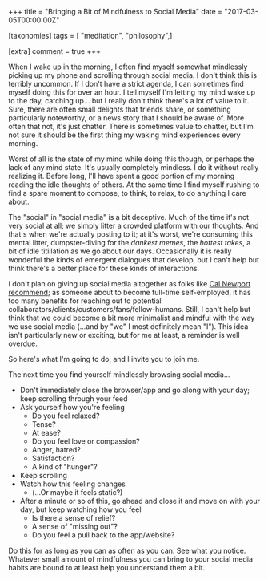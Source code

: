 +++
title = "Bringing a Bit of Mindfulness to Social Media"
date = "2017-03-05T00:00:00Z"

[taxonomies]
tags = [ "meditation", "philosophy",]

[extra]
comment = true
+++

When I wake up in the morning, I often find myself somewhat mindlessly picking up my phone and scrolling through social media. I don't think this is terribly uncommon.<!-- more --> If I don't have a strict agenda, I can sometimes find myself doing this for over an hour. I tell myself I'm letting my mind wake up to the day, catching up... but I really don't think there's a lot of value to it. Sure, there are often small delights that friends share, or something particularly noteworthy, or a news story that I should be aware of. More often that not, it's just chatter. There is sometimes value to chatter, but I'm not sure it should be the first thing my waking mind experiences every morning.

Worst of all is the state of my mind while doing this though, or perhaps the lack of any mind state. It's usually completely mindless. I do it without really realizing it. Before long, I'll have spent a good portion of my morning reading the idle thoughts of others. At the same time I find myself rushing to find a spare moment to compose, to think, to relax, to do anything I care about.

The "social" in "social media" is a bit deceptive. Much of the time it's not very social at all; we simply litter a crowded platform with our thoughts. And that's when we're actually posting to it; at it's worst, we're consuming this mental litter, dumpster-diving for the *dankest memes*, the *hottest takes*, a bit of idle titillation as we go about our days. Occasionally it is really wonderful the kinds of emergent dialogues that develop, but I can't help but think there's a better place for these kinds of interactions.

I don't plan on giving up social media altogether as folks like [Cal Newport recommend](http://calnewport.com/blog/2016/12/18/on-digital-minimalism/); as someone about to become full-time self-employed, it has too many benefits for reaching out to potential collaborators/clients/customers/fans/fellow-humans. Still, I can't help but think that we could become a bit more minimalist and mindful with the way we use social media (...and by "we" I most definitely mean "I"). This idea isn't particularly new or exciting, but for me at least, a reminder is well overdue.

So here's what I'm going to do, and I invite you to join me. 

The next time you find yourself mindlessly browsing social media... 

  - Don't immediately close the browser/app and go along with your day; keep scrolling through your feed
  - Ask yourself how you're feeling
      - Do you feel relaxed? 
      - Tense?
      - At ease? 
      - Do you feel love or compassion? 
      - Anger, hatred?
      - Satisfaction? 
      - A kind of "hunger"?
  - Keep scrolling
  - Watch how this feeling changes
      - (...Or maybe it feels static?) 
  - After a minute or so of this, go ahead and close it and move on with your day, but keep watching how you feel
      - Is there a sense of relief? 
      - A sense of "missing out"? 
      - Do you feel a pull back to the app/website?

Do this for as long as you can as often as you can. See what you notice. Whatever small amount of mindfulness you can bring to your social media habits are bound to at least help you understand them a bit.
